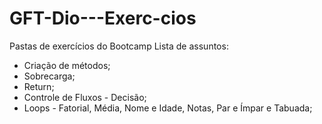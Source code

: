 # GFT-Dio---Exerc-cios
Pastas de exercícios do Bootcamp
Lista de assuntos:
- Criação de métodos;
- Sobrecarga;
- Return;
- Controle de Fluxos - Decisão;
- Loops - Fatorial, Média, Nome e Idade, Notas, Par e Ímpar e Tabuada;
